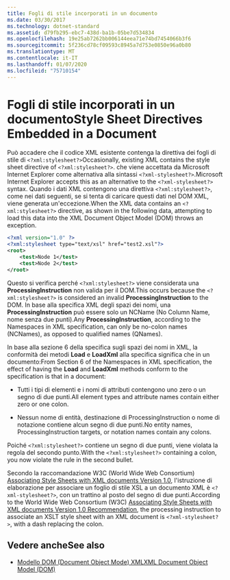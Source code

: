 ```yaml
---
title: Fogli di stile incorporati in un documento
ms.date: 03/30/2017
ms.technology: dotnet-standard
ms.assetid: d79fb295-ebc7-438d-ba1b-05be7d534834
ms.openlocfilehash: 19e25ab7262bb006144eea71e74bd7454066b3f6
ms.sourcegitcommit: 5f236cd78cf09593c8945a7d753e0850e96a0b80
ms.translationtype: MT
ms.contentlocale: it-IT
ms.lasthandoff: 01/07/2020
ms.locfileid: "75710154"
---
```

# <a name="style-sheet-directives-embedded-in-a-document"></a><span data-ttu-id="d0a19-102">Fogli di stile incorporati in un documento</span><span class="sxs-lookup"><span data-stu-id="d0a19-102">Style Sheet Directives Embedded in a Document</span></span>

<span data-ttu-id="d0a19-103">Può accadere che il codice XML esistente contenga la direttiva dei fogli di stile di `<?xml:stylesheet?>`</span><span class="sxs-lookup"><span data-stu-id="d0a19-103">Occasionally, existing XML contains the style sheet directive of `<?xml:stylesheet?>`.</span></span> <span data-ttu-id="d0a19-104">che viene accettata da Microsoft Internet Explorer come alternativa alla sintassi `<?xml-stylesheet?>`.</span><span class="sxs-lookup"><span data-stu-id="d0a19-104">Microsoft Internet Explorer accepts this as an alternative to the `<?xml-stylesheet?>` syntax.</span></span> <span data-ttu-id="d0a19-105">Quando i dati XML contengono una direttiva `<?xml:stylesheet?>`, come nei dati seguenti, se si tenta di caricare questi dati nel DOM XML, viene generata un'eccezione.</span><span class="sxs-lookup"><span data-stu-id="d0a19-105">When the XML data contains an `<?xml:stylesheet?>` directive, as shown in the following data, attempting to load this data into the XML Document Object Model (DOM) throws an exception.</span></span>

```xml
<?xml version="1.0" ?>
<?xml:stylesheet type="text/xsl" href="test2.xsl"?>
<root>
    <test>Node 1</test>
    <test>Node 2</test>
</root>
```

<span data-ttu-id="d0a19-106">Questo si verifica perché `<?xml:stylesheet?>` viene considerata una **ProcessingInstruction** non valida per il DOM.</span><span class="sxs-lookup"><span data-stu-id="d0a19-106">This occurs because the `<?xml:stylesheet?>` is considered an invalid **ProcessingInstruction** to the DOM.</span></span> <span data-ttu-id="d0a19-107">In base alla specifica XML degli spazi dei nomi, una **ProcessingInstruction** può essere solo un NCName (No Column Name, nome senza due punti).</span><span class="sxs-lookup"><span data-stu-id="d0a19-107">Any **ProcessingInstruction**, according to the Namespaces in XML specification, can only be no-colon names (NCNames), as opposed to qualified names (QNames).</span></span>

<span data-ttu-id="d0a19-108">In base alla sezione 6 della specifica sugli spazi dei nomi in XML, la conformità dei metodi **Load** e **LoadXml** alla specifica significa che in un documento:</span><span class="sxs-lookup"><span data-stu-id="d0a19-108">From Section 6 of the Namespaces in XML specification, the effect of having the **Load** and **LoadXml** methods conform to the specification is that in a document:</span></span>

- <span data-ttu-id="d0a19-109">Tutti i tipi di elementi e i nomi di attributi contengono uno zero o un segno di due punti.</span><span class="sxs-lookup"><span data-stu-id="d0a19-109">All element types and attribute names contain either zero or one colon.</span></span>

- <span data-ttu-id="d0a19-110">Nessun nome di entità, destinazione di ProcessingInstruction o nome di notazione contiene alcun segno di due punti.</span><span class="sxs-lookup"><span data-stu-id="d0a19-110">No entity names, ProcessingInstruction targets, or notation names contain any colons.</span></span>

<span data-ttu-id="d0a19-111">Poiché `<?xml:stylesheet?>` contiene un segno di due punti, viene violata la regola del secondo punto.</span><span class="sxs-lookup"><span data-stu-id="d0a19-111">With the `<?xml:stylesheet?>` containing a colon, you now violate the rule in the second bullet.</span></span>

<span data-ttu-id="d0a19-112">Secondo la raccomandazione W3C (World Wide Web Consortium) [Associating Style Sheets with XML documents Version 1.0](https://www.w3.org/TR/xml-stylesheet/), l'istruzione di elaborazione per associare un foglio di stile XSL a un documento XML è `<?xml-stylesheet?>`, con un trattino al posto del segno di due punti.</span><span class="sxs-lookup"><span data-stu-id="d0a19-112">According to the World Wide Web Consortium (W3C) [Associating Style Sheets with XML documents Version 1.0 Recommendation](https://www.w3.org/TR/xml-stylesheet/),  the processing instruction to associate an XSLT style sheet with an XML document is `<?xml-stylesheet?>`, with a dash replacing the colon.</span></span>

## <a name="see-also"></a><span data-ttu-id="d0a19-113">Vedere anche</span><span class="sxs-lookup"><span data-stu-id="d0a19-113">See also</span></span>

- [<span data-ttu-id="d0a19-114">Modello DOM (Document Object Mode) XML</span><span class="sxs-lookup"><span data-stu-id="d0a19-114">XML Document Object Model (DOM)</span></span>](xml-document-object-model-dom.md)
